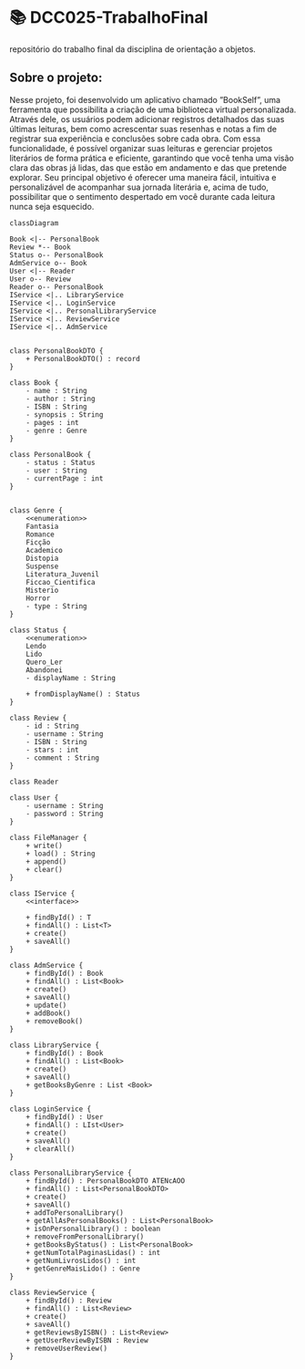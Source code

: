 # 📚 DCC025-TrabalhoFinal
repositório do trabalho final da disciplina de orientação a objetos.

<h2>Sobre o projeto:</h2>
Nesse projeto, foi desenvolvido um aplicativo chamado ”BookSelf”, uma ferramenta que possibilita a criação de uma biblioteca virtual personalizada. Através dele, os usuários podem adicionar registros detalhados das suas últimas leituras, bem como acrescentar suas resenhas e notas a fim de registrar sua experiência e conclusões sobre cada obra. Com essa funcionalidade, é possível organizar suas leituras e gerenciar projetos literários de forma prática e eficiente, garantindo que você tenha uma visão clara das obras já lidas, das que estão em andamento e das que pretende explorar. 
Seu principal objetivo é oferecer uma maneira fácil, intuitiva e personalizável de acompanhar sua jornada literária e, acima de tudo, possibilitar que o sentimento despertado em você durante cada leitura nunca seja esquecido.

``` mermaid
classDiagram 

Book <|-- PersonalBook 
Review *-- Book
Status o-- PersonalBook
AdmService o-- Book
User <|-- Reader
User o-- Review
Reader o-- PersonalBook
IService <|.. LibraryService
IService <|.. LoginService
IService <|.. PersonalLibraryService
IService <|.. ReviewService
IService <|.. AdmService


class PersonalBookDTO {
    + PersonalBookDTO() : record
}

class Book {
    - name : String
    - author : String
    - ISBN : String 
    - synopsis : String 
    - pages : int 
    - genre : Genre
}

class PersonalBook {
    - status : Status
    - user : String
    - currentPage : int
}


class Genre {
    <<enumeration>>
    Fantasia
    Romance
    Ficção
    Academico
    Distopia
    Suspense
    Literatura_Juvenil
    Ficcao_Cientifica
    Misterio
    Horror
    - type : String
}

class Status {
    <<enumeration>>
    Lendo
    Lido
    Quero_Ler
    Abandonei
    - displayName : String

    + fromDisplayName() : Status
}

class Review {
    - id : String
    - username : String
    - ISBN : String
    - stars : int
    - comment : String
}

class Reader 

class User {
    - username : String
    - password : String
}

class FileManager {
    + write()
    + load() : String
    + append()
    + clear()   
}

class IService {
    <<interface>>

    + findById() : T
    + findAll() : List<T> 
    + create()
    + saveAll()
}

class AdmService {
    + findById() : Book
    + findAll() : List<Book>
    + create()
    + saveAll()
    + update()
    + addBook()
    + removeBook()
}

class LibraryService {
    + findById() : Book
    + findAll() : List<Book>
    + create()
    + saveAll()
    + getBooksByGenre : List <Book>
}

class LoginService {
    + findById() : User
    + findAll() : LIst<User>
    + create()
    + saveAll()
    + clearAll()
}

class PersonalLibraryService {
    + findById() : PersonalBookDTO ATENcAOO
    + findAll() : List<PersonalBookDTO>
    + create()
    + saveAll()
    + addToPersonalLibrary()
    + getAllAsPersonalBooks() : List<PersonalBook>
    + isOnPersonalLibrary() : boolean
    + removeFromPersonalLibrary()
    + getBooksByStatus() : List<PersonalBook>
    + getNumTotalPaginasLidas() : int
    + getNumLivrosLidos() : int
    + getGenreMaisLido() : Genre 
}

class ReviewService {
    + findById() : Review
    + findAll() : List<Review>
    + create()
    + saveAll()
    + getReviewsByISBN() : List<Review>
    + getUserReviewByISBN : Review
    + removeUserReview()
}
```
